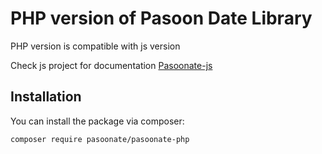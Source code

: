 PHP version of Pasoon Date Library
=========================

PHP version is compatible with js version

Check js project for documentation [Pasoonate-js](https://github.com/pasoonate/pasoonate-js)

## Installation

You can install the package via composer:

```bash
composer require pasoonate/pasoonate-php
```
